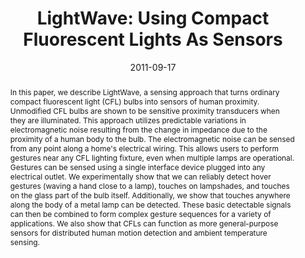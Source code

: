 ---
abstract: |-
  In this paper, we describe LightWave, a sensing approach that turns ordinary compact fluorescent light (CFL) bulbs into sensors of human proximity. Unmodified CFL bulbs are shown to be sensitive proximity transducers when they are illuminated. This approach utilizes predictable variations in electromagnetic noise resulting from the change in impedance due to the proximity of a human body to the bulb. The electromagnetic noise can be sensed from any point along a home's electrical wiring. This allows users to perform gestures near any CFL lighting fixture, even when multiple lamps are operational. Gestures can be sensed using a single interface device plugged into any electrical outlet. We experimentally show that we can reliably detect hover gestures (waving a hand close to a lamp), touches on lampshades, and touches on the glass part of the bulb itself. Additionally, we show that touches anywhere along the body of a metal lamp can be detected. These basic detectable signals can then be combined to form complex gesture sequences for a variety of applications. We also show that CFLs can function as more general-purpose sensors for distributed human motion detection and ambient temperature sensing.
authors:
- gupta
- chen
- Matthew S. Reynolds
- patel
award: 'Honorable Mention Award'
bibtex: |-
  @inproceedings{Gupta:2011:LUC:2030112.2030122,
   author = {Gupta, Sidhant and Chen, Ke-Yu and Reynolds, Matthew S. and Patel, Shwetak N.},
   title = {LightWave: Using Compact Fluorescent Lights As Sensors},
   booktitle = {Proceedings of the 13th International Conference on Ubiquitous Computing},
   series = {UbiComp '11},
   year = {2011},
   isbn = {978-1-4503-0630-0},
   location = {Beijing, China},
   pages = {65--74},
   numpages = {10},
   url = {http://doi.acm.org/10.1145/2030112.2030122},
   doi = {10.1145/2030112.2030122},
   acmid = {2030122},
   publisher = {ACM},
   address = {New York, NY, USA},
   keywords = {capacitive sensing, cfls, emi, gesture, interaction, proximity sensing},
  }
caption: ''
citation: |-
  Sidhant Gupta, Ke-Yu Chen, Matthew S. Reynolds, and Shwetak N. Patel. 2011. LightWave: using compact fluorescent lights as sensors.  In Proceedings of the 13th international conference on Ubiquitous computing (UbiComp '11). ACM, New York, NY, USA,  65-74. DOI=http://dx.doi.org/10.1145/2030112.2030122
conference: ACM International Joint Conference on Pervasive and Ubiquitous Computing
  (UbiComp), 2011
date: '2011-09-17'
image: ''
pdf: /pdfs/lightwave.pdf
thumbnail: ''
title: 'LightWave: Using Compact Fluorescent Lights As Sensors'
video: ''
video_embed: ''
redirect_from: /projects/LightWave/
---